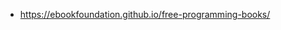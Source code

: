 
* https://ebookfoundation.github.io/free-programming-books/

```

```
<!--stackedit_data:
eyJoaXN0b3J5IjpbLTk2NTIwMzk4NCwyNzQ0Mjk2ODBdfQ==
-->